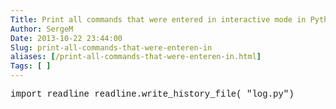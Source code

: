 ```yaml
---
Title: Print all commands that were entered in interactive mode in Python
Author: SergeM
Date: 2013-10-22 23:44:00
Slug: print-all-commands-that-were-enteren-in
aliases: [/print-all-commands-that-were-enteren-in.html]
Tags: [ ]
---
```




<span style="font-family: Courier New, Courier, monospace;">import readline
readline.write_history_file( "log.py")</span>
